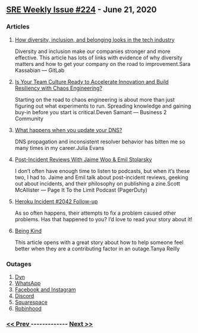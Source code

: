 ## [SRE Weekly Issue #224](https://sreweekly.com/sre-weekly-issue-224/) - June 21, 2020
### Articles

1. [How diversity, inclusion, and belonging looks in the tech industry](https://about.gitlab.com/blog/2020/06/17/what-diversity-inclusion-and-belonging-looks-like-in-the-tech-industry/)

    Diversity and inclusion make our companies stronger and more effective. This article has lots of links with evidence of why diversity matters and how to get your company on the road to improvement.Sara Kassabian — GitLab
1. [Is Your Team Culture Ready to Accelerate Innovation and Build Resiliency with Chaos Engineering?](https://www.business2community.com/business-innovation/is-your-team-culture-ready-to-accelerate-innovation-and-build-resiliency-with-chaos-engineering-02319570)

    Starting on the road to chaos engineering is about more than just figuring out what experiments to run. Spreading knowledge and gaining buy-in before you start is critical.Deven Samant — Business 2 Community
1. [What happens when you update your DNS?](https://jvns.ca/blog/how-updating-dns-works/)

    DNS propagation and inconsistent resolver behavior has bitten me so many times in my career.Julia Evans
1. [Post-Incident Reviews With Jaime Woo & Emil Stolarsky](https://www.pageittothelimit.com/post-incident-review/)

    I don’t often have enough time to listen to podcasts, but when it’s these two, I had to. Jaime and Emil talk about post-incident reviews, geeking out about incidents, and their philosophy on publishing a zine.Scott McAllister — Page It To the Limit Podcast (PagerDuty)
1. [Heroku Incident #2042 Follow-up](https://status.heroku.com/incidents/2042)

    As so often happens, their attempts to fix a problem caused other problems. Has that happened to you? I’d love to read your story about it!
1. [Being Kind](https://noidea.dog/blog/being-kind)

    This article opens with a great story about how to help someone feel better when they are a contributing factor in an outage.Tanya Reilly
### Outages

1. [Dyn](https://www.dynstatus.com/incidents/ml44l4nvktnr)
1. [WhatsApp](https://www.livemint.com/technology/apps/whatsapp-down-in-india-online-status-privacy-settings-face-issues-11592597844190.html)
1. [Facebook and Instagram](https://finance.yahoo.com/news/facebook-messenger-instagram-reportedly-suffer-213150615.html)
1. [Discord](https://discord.statuspage.io/incidents/vt51gx49vyhp)
1. [Squarespace](https://status.squarespace.com/incidents/q73lgz98xqkv)
1. [Robinhood](https://status.robinhood.com/incidents/8k3kh5wxn9cn)

### [ << Prev ](sreweekly-223.md) ------------- [ Next >> ](sreweekly-225.md)